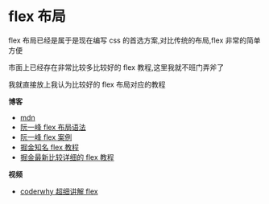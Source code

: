 # flex 布局

flex 布局已经是属于是现在编写 css 的首选方案,对比传统的布局,flex 非常的简单方便

市面上已经存在非常比较多比较好的 flex 教程,这里我就不班门弄斧了

我就直接放上我认为比较好的 flex 布局对应的教程

**博客**

- [mdn](https://developer.mozilla.org/zh-CN/docs/Web/CSS/flex)
- [阮一峰 flex 布局语法](https://www.ruanyifeng.com/blog/2015/07/flex-grammar.html)
- [阮一峰 flex 案例](https://www.ruanyifeng.com/blog/2015/07/flex-examples.html)
- [掘金知名 flex 教程](https://juejin.cn/post/6844903586841755655#heading-18)
- [掘金最新比较详细的 flex 教程](https://juejin.cn/post/7019075844664459278#heading-11)

**视频**

- [coderwhy 超细讲解 flex](https://www.bilibili.com/video/BV1E7411774G?from=search&seid=2381854813026421820&spm_id_from=333.337.0.0)
